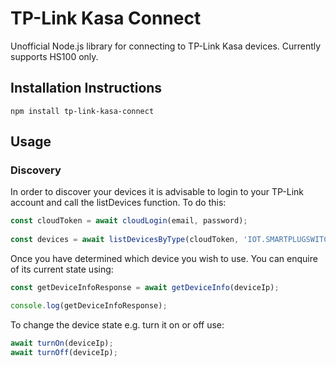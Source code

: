 # TP-Link Kasa Connect

Unofficial Node.js library for connecting to TP-Link Kasa devices. Currently supports HS100 only.

## Installation Instructions

```npm install tp-link-kasa-connect```

## Usage

### Discovery

In order to discover your devices it is advisable to login to your TP-Link account and call the listDevices function. To do this:

```ts
const cloudToken = await cloudLogin(email, password);
    
const devices = await listDevicesByType(cloudToken, 'IOT.SMARTPLUGSWITCH');
```

Once you have determined which device you wish to use. You can enquire of its current state using:

```ts
const getDeviceInfoResponse = await getDeviceInfo(deviceIp);

console.log(getDeviceInfoResponse);
```

To change the device state e.g. turn it on or off use:

```ts
await turnOn(deviceIp);
await turnOff(deviceIp);
```

